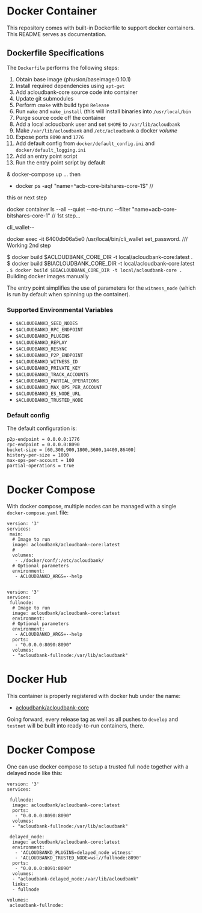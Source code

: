 # Docker Container

This repository comes with built-in Dockerfile to support docker
containers. This README serves as documentation.

## Dockerfile Specifications

The `Dockerfile` performs the following steps:

1. Obtain base image (phusion/baseimage:0.10.1)
2. Install required dependencies using `apt-get`
3. Add acloudbank-core source code into container
4. Update git submodules
5. Perform `cmake` with build type `Release`
6. Run `make` and `make_install` (this will install binaries into `/usr/local/bin`
7. Purge source code off the container
8. Add a local acloudbank user and set `$HOME` to `/var/lib/acloudbank`
9. Make `/var/lib/acloudbank` and `/etc/acloudbank` a docker *volume*
10. Expose ports `8090` and `1776`
11. Add default config from `docker/default_config.ini` and
    `docker/default_logging.ini`
12. Add an entry point script
13. Run the entry point script by default


& docker-compose up ... then
 
 - docker ps -aqf "name=^acb-core-bitshares-core-1$" // 

 this or next step

docker container ls --all --quiet --no-trunc --filter "name=acb-core-bitshares-core-1"  // 1st step…

cli_wallet--

docker exec -it 6400db06a5e0 /usr/local/bin/cli_wallet set_password. /// Working 2nd step


$ docker build $ACLOUDBANK_CORE_DIR -t local/acloudbank-core:latest .
$ docker build $BIACLOUDBANK_CORE_DIR -t local/acloudbank-core:latest .
`
$ docker build $BIACLOUDBANK_CORE_DIR -t local/acloudbank-core .
`
Building docker images manually

The entry point simplifies the use of parameters for the `witness_node`
(which is run by default when spinning up the container).

### Supported Environmental Variables

* `$ACLOUDBANKD_SEED_NODES`
* `$ACLOUDBANKD_RPC_ENDPOINT`
* `$ACLOUDBANKD_PLUGINS`
* `$ACLOUDBANKD_REPLAY`
* `$ACLOUDBANKD_RESYNC`
* `$ACLOUDBANKD_P2P_ENDPOINT`
* `$ACLOUDBANKD_WITNESS_ID`
* `$ACLOUDBANKD_PRIVATE_KEY`
* `$ACLOUDBANKD_TRACK_ACCOUNTS`
* `$ACLOUDBANKD_PARTIAL_OPERATIONS`
* `$ACLOUDBANKD_MAX_OPS_PER_ACCOUNT`
* `$ACLOUDBANKD_ES_NODE_URL`
* `$ACLOUDBANKD_TRUSTED_NODE`

### Default config

The default configuration is:

    p2p-endpoint = 0.0.0.0:1776
    rpc-endpoint = 0.0.0.0:8090
    bucket-size = [60,300,900,1800,3600,14400,86400]
    history-per-size = 1000
    max-ops-per-account = 100
    partial-operations = true

# Docker Compose

With docker compose, multiple nodes can be managed with a single
`docker-compose.yaml` file:

    version: '3'
    services:
     main:
      # Image to run
      image: acloudbank/acloudbank-core:latest
      # 
      volumes:
       - ./docker/conf/:/etc/acloudbank/
      # Optional parameters
      environment:
       - ACLOUDBANKD_ARGS=--help


    version: '3'
    services:
     fullnode:
      # Image to run
      image: acloudbank/acloudbank-core:latest
      environment:
      # Optional parameters
      environment:
       - ACLOUDBANKD_ARGS=--help
      ports:
       - "0.0.0.0:8090:8090"
      volumes:
      - "acloudbank-fullnode:/var/lib/acloudbank"


# Docker Hub

This container is properly registered with docker hub under the name:

* [acloudbank/acloudbank-core](https://hub.docker.com/r/acloudbank/acloudbank-core/)

Going forward, every release tag as well as all pushes to `develop` and
`testnet` will be built into ready-to-run containers, there.

# Docker Compose

One can use docker compose to setup a trusted full node together with a
delayed node like this:

```
version: '3'
services:

 fullnode:
  image: acloudbank/acloudbank-core:latest
  ports:
   - "0.0.0.0:8090:8090"
  volumes:
  - "acloudbank-fullnode:/var/lib/acloudbank"

 delayed_node:
  image: acloudbank/acloudbank-core:latest
  environment:
   - 'ACLOUDBANKD_PLUGINS=delayed_node witness'
   - 'ACLOUDBANKD_TRUSTED_NODE=ws://fullnode:8090'
  ports:
   - "0.0.0.0:8091:8090"
  volumes:
  - "acloudbank-delayed_node:/var/lib/acloudbank"
  links: 
  - fullnode

volumes:
 acloudbank-fullnode:
```
